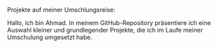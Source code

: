 Projekte auf meiner Umschlungsreise:

Hallo, ich bin Ahmad.
In meinem GitHub-Repository präsentiere ich eine Auswahl kleiner und grundlegender Projekte, 
die ich im Laufe meiner Umschulung umgesetzt habe.
